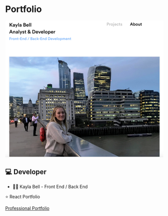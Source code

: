 #  Portfolio

![image](https://github.com/kbell28k/turbo-octo-spoon/blob/master/profile-main.png)



## :computer: Developer

* :woman_office_worker: Kayla Bell - Front End / Back End

⭐️ React Portfolio

[Professional Portfolio](https://kbell28k.github.io/turbo-octo-spoon/#/about)


